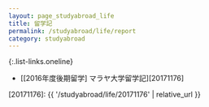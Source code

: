 ```yaml
---
layout: page_studyabroad_life
title: 留学記
permalink: /studyabroad/life/report
category: studyabroad
---
```


{:.list-links.oneline}
*   [[2016年度後期留学] マラヤ大学留学記][20171176]


[20171176]: {{ '/studyabroad/life/20171176' | relative_url }}
